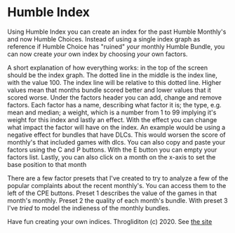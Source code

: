 # Humble Index
<p>Using Humble Index you can create an index for the past Humble Monthly's and now Humble Choices. Instead of using a single index graph as reference if Humble Choice has "ruined" <i>your</i> monthly Humble Bundle, you can now create <i>your</i> own index by choosing <i>your</i> own factors.</p>
<p>A short explanation of how everything works: in the top of the screen should be the index graph. The dotted line in the middle is the index line, with the value 100. The index line will be relative to this dotted line. Higher values mean that months bundle scored better and lower values that it scored worse. Under the factors header you can add, change and remove factors. Each factor has a name, describing what factor it is; the type, e.g. mean and median; a weight, which is a number from 1 to 99 implying it's weight for this index and lastly an effect. With the effect you can change what impact the factor will have on the index. An example would be using a negative effect for bundles that have DLCs. This would worsen the score of monthly's that included games with dlcs. You can also copy and paste your factors using the C and P buttons. With the E button you can empty your factors list. Lastly, you can also click on a month on the x-axis to set the base position to that month</p>
<p>There are a few factor presets that I've created to try to analyze a few of the popular complaints about the recent monthly's. You can access them to the left of the CPE buttons. Preset 1 describes the value of the games in that month's monthly. Preset 2 the quality of each month's bundle. With preset 3 I've <i>tried</i> to model the indieness of the monthly bundles.</p>
<p>Have fun creating your own indices. Throgliditon (c) 2020. See <a href="https://throgliditon.github.io/humble-index/">the site</a></p>
